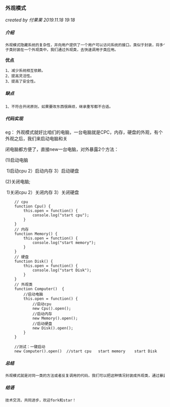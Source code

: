 ### 外观模式

*created by 付果果  2019.11.18  19:18*

##### 介绍

```javascript
外观模式隐藏系统的复杂性，并向用户提供了一个用户可以访问系统的接口。类似于封装，将多个封装好的
子类封装在一个外观类中，我们通过外观类，去快速调用子类应用。
```

**优点** 

```
1、减少系统相互依赖。 
2、提高灵活性。 
3、提高了安全性。
```

##### 缺点

```
1、不符合开闭原则，如果要改东西很麻烦，继承重写都不合适。
```

##### 代码实现

eg： 外观模式就好比咱们的电脑，一台电脑就是CPC，内存，硬盘的外观，有个外观之后，我们来启动电脑和关

闭电脑都方便了，直接new一台电脑，对外暴露2个方法：

(1)启动电脑

​	1)启动cpu        2）启动内存          3）启动硬盘

(2)关闭电脑;

​	1)关闭cpu         2）关闭内存         3）关闭硬盘

```
    // cpu    
    function Cpu() {
        this.open = function() {
            console.log("start cpu");
        }        
    }
    // 内存
    function Memory() {
        this.open = function() {
            console.log("start memory");
        } 
    }
    // 硬盘
    function Disk() {
        this.open = function() {
            console.log("start Disk");
        } 
    }
    // 外观类
    function Computer()  {
    	//启动电脑
        this.open = function() {
            //启动cpu
            new Cpu().open();
            //启动内存
            new Memory().open();
            //启动硬盘
            new Disk().open();
        }
    }

    //测试：一键启动
    new Computer().open()  //start cpu   start memory    start Disk
```

##### 总结

```javascript
外观模式就是对同一类的方法或者反复调用的代码，我们可以把这种情况封装成外观类，通过暴露外观类来快速调用内部的方法。用到外观模式的，比如jquery，所有的方法都是通过$.methods来调用，这就是用外观模式进行封装。
```

##### 结语

```javascript
技术交流，共同进步，欢迎fork和star！
```

